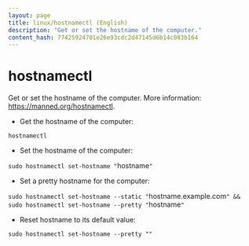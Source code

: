 ```yaml
---
layout: page
title: linux/hostnamectl (English)
description: "Get or set the hostname of the computer."
content_hash: 77425924701e26e93cdc2d47145d6b14c083b164
---
```

# hostnamectl

Get or set the hostname of the computer.
More information: <https://manned.org/hostnamectl>.

- Get the hostname of the computer:

`hostnamectl`

- Set the hostname of the computer:

`sudo hostnamectl set-hostname "`<span class="tldr-var badge badge-pill bg-dark-lm bg-white-dm text-white-lm text-dark-dm font-weight-bold">hostname</span>`"`

- Set a pretty hostname for the computer:

`sudo hostnamectl set-hostname --static "`<span class="tldr-var badge badge-pill bg-dark-lm bg-white-dm text-white-lm text-dark-dm font-weight-bold">hostname.example.com</span>`" && sudo hostnamectl set-hostname --pretty "`<span class="tldr-var badge badge-pill bg-dark-lm bg-white-dm text-white-lm text-dark-dm font-weight-bold">hostname</span>`"`

- Reset hostname to its default value:

`sudo hostnamectl set-hostname --pretty ""`
